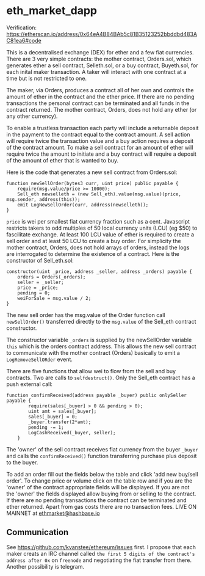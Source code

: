# eth_market_dapp 

Verification: https://etherscan.io/address/0x64eA4B84BAb5c81B35123252bbddbd483AC81ea6#code

This is a decentralised exchange (DEX) for ether and a few fiat currencies. There are 3 very simple contracts: the mother contract, Orders.sol, which generates ether a sell contract, Selleth.sol, or a buy contract, Buyeth.sol, for each inital maker transaction. A taker will interact with one contract at a time but is not restricted to one.

The maker, via Orders, produces a contract all of her own and controls the amount of ether in the contract and the ether price. If there are no pending transactions the personal contract can be terminated and all funds in the contract returned. The mother contract, Orders, does not hold any ether (or any other currency). 

To enable a trustless transaction each party will include  a returnable deposit in the payment to the contract equal to the contract amount. A sell action will require twice the transaction value and a buy action requires a deposit of the contract amount. To make a sell contract for an amount of ether will require twice the amount to initiate and a buy contract will require a deposit of the amount of ether that is wanted to buy.

Here is the code that generates a new sell contract from Orders.sol:

```
function newSellOrder(bytes3 curr, uint price) public payable {
    require(msg.value/price >= 10000);
    Sell_eth newselleth = (new Sell_eth).value(msg.value)(price, msg.sender, address(this));
    emit LogNewSellOrder(curr, address(newselleth));    
}
```
```price``` is wei per smallest fiat currency fraction such as a cent. Javascript restricts takers to odd multiples of 50 local currency units (LCU) (eg $50) to fascilitate exchange.  At least 100 LCU  value of ether is required to create a sell order and at least 50 LCU to create a buy order.
For simplicity the mother contract, Orders, does not hold arrays of orders, instead the logs are interrogated to determine the existence of a contract.
Here is the constructor of Sell_eth.sol:

```
constructor(uint _price, address _seller, address _orders) payable {
    orders = Orders(_orders);
    seller = _seller;
    price = _price;
    pending = 0;
    weiForSale = msg.value / 2;
}
```

The new sell order has the msg.value of the Order function call ```newSellOrder()``` transferred directly to the ```msg.value``` of the Sell_eth contract constructor. 

The constructor variable ```_orders``` is supplied by the newSellOrder variable ```this``` which is the orders contract address. This allows the new sell contract to communicate with the mother contract (Orders) basically to emit a ```LogRemoveSellORder``` event.  
  
There are five functions that allow wei to flow from the sell and buy contracts. Two are calls to ```selfdestruct()```. Only the Sell_eth contract has a push external call:

```
function confirmReceived(address payable _buyer) public onlySeller payable {
        require(sales[_buyer] > 0 && pending > 0);
        uint amt = sales[_buyer];
        sales[_buyer] = 0;
        _buyer.transfer(2*amt);
        pending -= 1;
        LogCashReceived(_buyer, seller);
    }
```
The 'owner' of the sell contract receives fiat currency from the buyer ```_buyer``` and calls the ```confirmReceived()``` function transferring purchase plus deposit to the buyer.

To add an order fill out the fields below the table and click 'add new buy/sell order'. To change price or volume click on the table row and if you are the 'owner' of the contract appropriate fields will be displayed. If you are not the 'owner' the fields displayed allow buying from or selling to the contract. If there are no pending transactions the contract can be terminated and ether returned. Apart from gas costs there are no transaction fees.
LIVE ON MAINNET at ethmarket@hashbase.io

## Communication
See https://github.com/kvanstee/ethereum/issues first.
I propose that each maker creats an IRC channel called `the first 5 digits of the contract's address after 0x` on `freenode` and negotiating the fiat transfer from there. Another possibility is telegram. 


